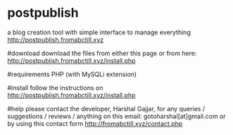 # postpublish
a blog creation tool with simple interface to manage everything  http://postpublish.fromabctill.xyz

#download
download the files from either this page or from here: http://postpublish.fromabctill.xyz/install.php

#requirements
PHP (with MySQLi extension)

#install
follow the instructions on http://postpublish.fromabctill.xyz/install.php

#help
please contact the developer, Harshal Gajjar, for any queries / suggestions / reviews / anything on this email: gotoharshal[at]gmail.com or by using this contact form http://fromabctill.xyz/contact.php
